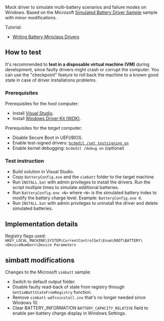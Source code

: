 Mock driver to simulate multi-battery scenarios and failure modes on Windows. Based on the Microsoft [Simulated Battery Driver Sample](https://github.com/microsoft/Windows-driver-samples/tree/main/simbatt) sample with minor modifications.

Tutorial:
* [Writing Battery Miniclass Drivers](https://learn.microsoft.com/en-us/windows-hardware/drivers/battery/writing-battery-miniclass-drivers)

## How to test
It's recommended to **test in a disposable virtual machine (VM)** during development, since faulty drivers might crash or corrupt the computer. You can use the "checkpoint" feature to roll back the machine to a known good state in case of driver installations problems.

### Prerequisites
Prerequisites for the _host_ computer:
* Install [Visual Studio](https://visualstudio.microsoft.com/).
* Install [Windows Driver Kit (WDK)](https://learn.microsoft.com/en-us/windows-hardware/drivers/download-the-wdk).

Prerequisites for the _target_ computer:
* Disable Secure Boot in UEFI/BIOS.
* Enable test-signed drivers: [`bcdedit /set testsigning on`](https://learn.microsoft.com/en-us/windows-hardware/drivers/install/the-testsigning-boot-configuration-option)
* Enable kernel debugging: `bcdedit /debug on` (optional)

### Test instruction
* Build solution in Visual Studio.
* Copy `BatteryConfig.exe` and the `simbatt` folder to the target machine.
* Run `INSTALL.bat` with admin privileges to install the drivers. Run the script multiple times to simulate additional batteries.
* Run `BatteryConfig.exe <N>` where `<N>` is the simulated battery index to modify the battery charge level. Example: `BatteryConfig.exe 0`.
* Run `INSTALL.bat` with admin privileges to uninstall the driver and delete simulated batteries.

## Implementation details
Registry flags used: `HKEY_LOCAL_MACHINE\SYSTEM\CurrentControlSet\Enum\ROOT\BATTERY\<DeviceNumber>\Device Parameters`

## simbatt modifications
Changes to the Microsoft `simbatt` sample:
* Switch to default output folder.
* Disable faulty read-back of state from registry through `GetSimBattStateFromRegistry` function.
* Remove `simbatt-wdfcoinstall.inx` that's no longer needed since Windows 10.
* Clear BATTERY_INFORMATION `BATTERY_CAPACITY_RELATIVE` field to enable per-battery charge display in Windows Settings.
